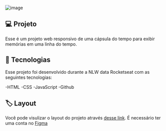 ![image](https://github.com/user-attachments/assets/6e24d1ed-0501-4309-95ee-e4a8eb37397c)


## 💻 Projeto
Esse é um projeto web responsivo de uma cápsula do tempo para exibir memórias em uma linha do tempo.

## 🚀 Tecnologias
Esse projeto foi desenvolvido durante a NLW data Rocketseat com as seguintes tecnologias:

-HTML
-CSS
-JavaScript
-Github

## 🏷️ Layout
Você pode visulizar o layout do projeto através
[desse link](https://www.figma.com/design/nyKu4q5MFGhVNyPMEL9oGk/NLW-Connect-%E2%80%A2-DevStage-(Community)?node-id=0-1&p=f&t=y8Lenxj1y1AG28zP-0).
É necessário ter uma conta no [Figma](https://www.figma.com)
